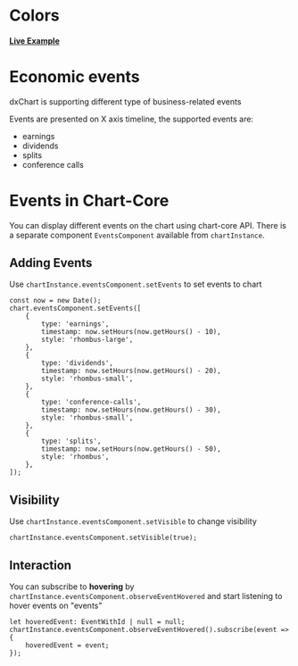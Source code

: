 # Colors

#### <!--CSB_LINK-->[Live Example](https://codesandbox.io/s/ppr8cj)<!--/CSB_LINK-->

# Economic events

dxChart is supporting different type of business-related events

Events are presented on X axis timeline, the supported events are:

-   earnings
-   dividends
-   splits
-   conference calls

# Events in Chart-Core

You can display different events on the chart using chart-core API.
There is a separate component `EventsComponent` available from `chartInstance`.

## Adding Events

Use `chartInstance.eventsComponent.setEvents` to set events to chart

```
const now = new Date();
chart.eventsComponent.setEvents([
	{
		type: 'earnings',
		timestamp: now.setHours(now.getHours() - 10),
		style: 'rhombus-large',
	},
	{
		type: 'dividends',
		timestamp: now.setHours(now.getHours() - 20),
		style: 'rhombus-small',
	},
	{
		type: 'conference-calls',
		timestamp: now.setHours(now.getHours() - 30),
		style: 'rhombus-small',
	},
	{
		type: 'splits',
		timestamp: now.setHours(now.getHours() - 50),
		style: 'rhombus',
	},
]);
```

## Visibility

Use `chartInstance.eventsComponent.setVisible` to change visibility
```
chartInstance.eventsComponent.setVisible(true);
```

## Interaction

You can subscribe to **hovering** by `chartInstance.eventsComponent.observeEventHovered` and start listening to hover events on "events"

```
let hoveredEvent: EventWithId | null = null;
chartInstance.eventsComponent.observeEventHovered().subscribe(event => {
	hoveredEvent = event;
});
```
